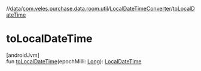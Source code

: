 //[data](../../../index.md)/[com.veles.purchase.data.room.util](../index.md)/[LocalDateTimeConverter](index.md)/[toLocalDateTime](to-local-date-time.md)

# toLocalDateTime

[androidJvm]\
fun [toLocalDateTime](to-local-date-time.md)(epochMilli: [Long](https://kotlinlang.org/api/latest/jvm/stdlib/kotlin/-long/index.html)): [LocalDateTime](https://developer.android.com/reference/kotlin/java/time/LocalDateTime.html)
